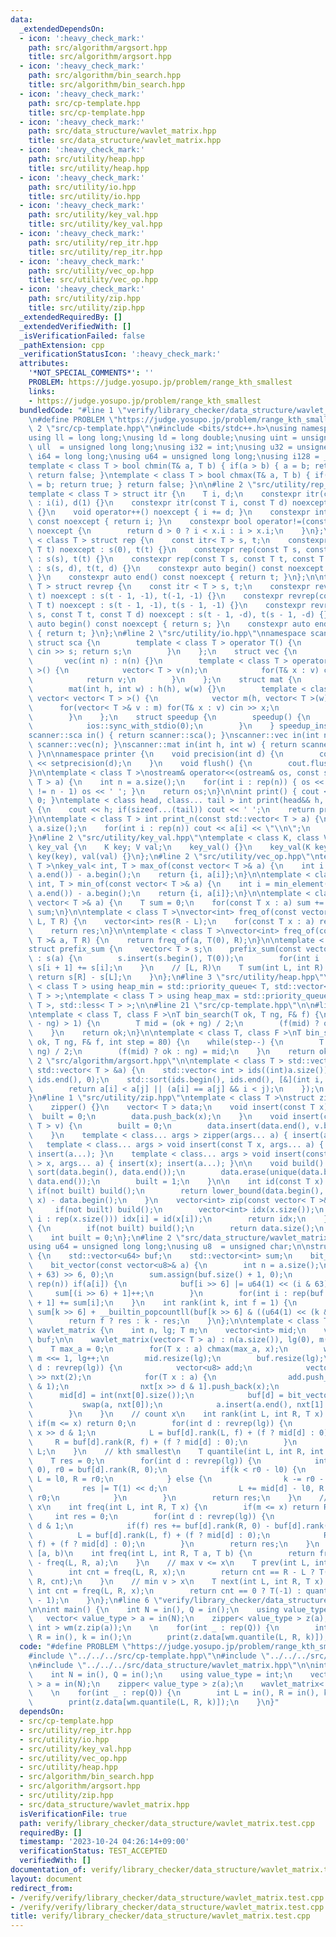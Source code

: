 ```yaml
---
data:
  _extendedDependsOn:
  - icon: ':heavy_check_mark:'
    path: src/algorithm/argsort.hpp
    title: src/algorithm/argsort.hpp
  - icon: ':heavy_check_mark:'
    path: src/algorithm/bin_search.hpp
    title: src/algorithm/bin_search.hpp
  - icon: ':heavy_check_mark:'
    path: src/cp-template.hpp
    title: src/cp-template.hpp
  - icon: ':heavy_check_mark:'
    path: src/data_structure/wavlet_matrix.hpp
    title: src/data_structure/wavlet_matrix.hpp
  - icon: ':heavy_check_mark:'
    path: src/utility/heap.hpp
    title: src/utility/heap.hpp
  - icon: ':heavy_check_mark:'
    path: src/utility/io.hpp
    title: src/utility/io.hpp
  - icon: ':heavy_check_mark:'
    path: src/utility/key_val.hpp
    title: src/utility/key_val.hpp
  - icon: ':heavy_check_mark:'
    path: src/utility/rep_itr.hpp
    title: src/utility/rep_itr.hpp
  - icon: ':heavy_check_mark:'
    path: src/utility/vec_op.hpp
    title: src/utility/vec_op.hpp
  - icon: ':heavy_check_mark:'
    path: src/utility/zip.hpp
    title: src/utility/zip.hpp
  _extendedRequiredBy: []
  _extendedVerifiedWith: []
  _isVerificationFailed: false
  _pathExtension: cpp
  _verificationStatusIcon: ':heavy_check_mark:'
  attributes:
    '*NOT_SPECIAL_COMMENTS*': ''
    PROBLEM: https://judge.yosupo.jp/problem/range_kth_smallest
    links:
    - https://judge.yosupo.jp/problem/range_kth_smallest
  bundledCode: "#line 1 \"verify/library_checker/data_structure/wavlet_matrix.test.cpp\"\
    \n#define PROBLEM \"https://judge.yosupo.jp/problem/range_kth_smallest\"\n\n#line\
    \ 2 \"src/cp-template.hpp\"\n#include <bits/stdc++.h>\nusing namespace std;\n\
    using ll = long long;\nusing ld = long double;\nusing uint = unsigned int;\nusing\
    \ ull  = unsigned long long;\nusing i32 = int;\nusing u32 = unsigned int;\nusing\
    \ i64 = long long;\nusing u64 = unsigned long long;\nusing i128 = __int128_t;\n\
    template < class T > bool chmin(T& a, T b) { if(a > b) { a = b; return true; }\
    \ return false; }\ntemplate < class T > bool chmax(T& a, T b) { if(a < b) { a\
    \ = b; return true; } return false; }\n\n#line 2 \"src/utility/rep_itr.hpp\"\n\
    template < class T > struct itr {\n    T i, d;\n    constexpr itr(const T i) noexcept\
    \ : i(i), d(1) {}\n    constexpr itr(const T i, const T d) noexcept : i(i), d(d)\
    \ {}\n    void operator++() noexcept { i += d; }\n    constexpr int operator*()\
    \ const noexcept { return i; }\n    constexpr bool operator!=(const itr x) const\
    \ noexcept {\n        return d > 0 ? i < x.i : i > x.i;\n    }\n};\n\ntemplate\
    \ < class T > struct rep {\n    const itr< T > s, t;\n    constexpr rep(const\
    \ T t) noexcept : s(0), t(t) {}\n    constexpr rep(const T s, const T t) noexcept\
    \ : s(s), t(t) {}\n    constexpr rep(const T s, const T t, const T d) noexcept\
    \ : s(s, d), t(t, d) {}\n    constexpr auto begin() const noexcept { return s;\
    \ }\n    constexpr auto end() const noexcept { return t; }\n};\n\ntemplate < class\
    \ T > struct revrep {\n    const itr < T > s, t;\n    constexpr revrep(const T\
    \ t) noexcept : s(t - 1, -1), t(-1, -1) {}\n    constexpr revrep(const T s, const\
    \ T t) noexcept : s(t - 1, -1), t(s - 1, -1) {}\n    constexpr revrep(const T\
    \ s, const T t, const T d) noexcept : s(t - 1, -d), t(s - 1, -d) {}\n    constexpr\
    \ auto begin() const noexcept { return s; }\n    constexpr auto end() const noexcept\
    \ { return t; }\n};\n#line 2 \"src/utility/io.hpp\"\nnamespace scanner {\n   \
    \ struct sca {\n        template < class T > operator T() {\n            T s;\
    \ cin >> s; return s;\n        }\n    };\n    struct vec {\n        int n;\n \
    \       vec(int n) : n(n) {}\n        template < class T > operator vector< T\
    \ >() {\n            vector< T > v(n);\n            for(T& x : v) cin >> x;\n\
    \            return v;\n        }\n    };\n    struct mat {\n        int h,w;\n\
    \        mat(int h, int w) : h(h), w(w) {}\n        template < class T > operator\
    \ vector< vector< T > >() {\n            vector m(h, vector< T >(w));\n      \
    \      for(vector< T >& v : m) for(T& x : v) cin >> x;\n            return m;\n\
    \        }\n    };\n    struct speedup {\n        speedup() {\n            cin.tie(0);\n\
    \            ios::sync_with_stdio(0);\n        }\n    } speedup_instance;\n}\n\
    scanner::sca in() { return scanner::sca(); }\nscanner::vec in(int n) { return\
    \ scanner::vec(n); }\nscanner::mat in(int h, int w) { return scanner::mat(h, w);\
    \ }\n\nnamespace printer {\n    void precision(int d) {\n        cout << fixed\
    \ << setprecision(d);\n    }\n    void flush() {\n        cout.flush();\n    }\n\
    }\n\ntemplate < class T >\nostream& operator<<(ostream& os, const std::vector<\
    \ T > a) {\n    int n = a.size();\n    for(int i : rep(n)) { os << a[i]; if(i\
    \ != n - 1) os << ' '; }\n    return os;\n}\n\nint print() { cout << '\\n'; return\
    \ 0; }\ntemplate < class head, class... tail > int print(head&& h, tail&&... t)\
    \ {\n    cout << h; if(sizeof...(tail)) cout << ' ';\n    return print(forward<tail>(t)...);\n\
    }\n\ntemplate < class T > int print_n(const std::vector< T > a) {\n    int n =\
    \ a.size();\n    for(int i : rep(n)) cout << a[i] << \"\\n\";\n    return 0;\n\
    }\n#line 2 \"src/utility/key_val.hpp\"\ntemplate < class K, class V >\nstruct\
    \ key_val {\n    K key; V val;\n    key_val() {}\n    key_val(K key, V val) :\
    \ key(key), val(val) {}\n};\n#line 2 \"src/utility/vec_op.hpp\"\ntemplate < class\
    \ T >\nkey_val< int, T > max_of(const vector< T >& a) {\n    int i = max_element(a.begin(),\
    \ a.end()) - a.begin();\n    return {i, a[i]};\n}\n\ntemplate < class T >\nkey_val<\
    \ int, T > min_of(const vector< T >& a) {\n    int i = min_element(a.begin(),\
    \ a.end()) - a.begin();\n    return {i, a[i]};\n}\n\ntemplate < class T >\nT sum_of(const\
    \ vector< T >& a) {\n    T sum = 0;\n    for(const T x : a) sum += x;\n    return\
    \ sum;\n}\n\ntemplate < class T >\nvector<int> freq_of(const vector< T >& a, T\
    \ L, T R) {\n    vector<int> res(R - L);\n    for(const T x : a) res[x - L]++;\n\
    \    return res;\n}\n\ntemplate < class T >\nvector<int> freq_of(const vector<\
    \ T >& a, T R) {\n    return freq_of(a, T(0), R);\n}\n\ntemplate < class T >\n\
    struct prefix_sum {\n    vector< T > s;\n    prefix_sum(const vector< T >& a)\
    \ : s(a) {\n        s.insert(s.begin(), T(0));\n        for(int i : rep(a.size()))\
    \ s[i + 1] += s[i];\n    }\n    // [L, R)\n    T sum(int L, int R) {\n       \
    \ return s[R] - s[L];\n    }\n};\n#line 3 \"src/utility/heap.hpp\"\n\ntemplate\
    \ < class T > using heap_min = std::priority_queue< T, std::vector< T >, std::greater<\
    \ T > >;\ntemplate < class T > using heap_max = std::priority_queue< T, std::vector<\
    \ T >, std::less< T > >;\n\n#line 21 \"src/cp-template.hpp\"\n\n#line 1 \"src/algorithm/bin_search.hpp\"\
    \ntemplate < class T, class F >\nT bin_search(T ok, T ng, F& f) {\n    while(abs(ok\
    \ - ng) > 1) {\n        T mid = (ok + ng) / 2;\n        (f(mid) ? ok : ng) = mid;\n\
    \    }\n    return ok;\n}\n\ntemplate < class T, class F >\nT bin_search_real(T\
    \ ok, T ng, F& f, int step = 80) {\n    while(step--) {\n        T mid = (ok +\
    \ ng) / 2;\n        (f(mid) ? ok : ng) = mid;\n    }\n    return ok;\n}\n#line\
    \ 2 \"src/algorithm/argsort.hpp\"\n\ntemplate < class T > std::vector< int > argsort(const\
    \ std::vector< T > &a) {\n    std::vector< int > ids((int)a.size());\n    std::iota(ids.begin(),\
    \ ids.end(), 0);\n    std::sort(ids.begin(), ids.end(), [&](int i, int j) {\n\
    \        return a[i] < a[j] || (a[i] == a[j] && i < j);\n    });\n    return ids;\n\
    }\n#line 1 \"src/utility/zip.hpp\"\ntemplate < class T >\nstruct zipper {\n  public:\n\
    \    zipper() {}\n    vector< T > data;\n    void insert(const T x) {\n      \
    \  built = 0;\n        data.push_back(x);\n    }\n    void insert(const vector<\
    \ T > v) {\n        built = 0;\n        data.insert(data.end(), v.begin(), v.end());\n\
    \    }\n    template < class... args > zipper(args... a) { insert(a...); }\n \
    \   template < class... args > void insert(const T x, args... a) { insert(x);\
    \ insert(a...); }\n    template < class... args > void insert(const vector< T\
    \ > x, args... a) { insert(x); insert(a...); }\n\n    void build() {\n       \
    \ sort(data.begin(), data.end());\n        data.erase(unique(data.begin(), data.end()),\
    \ data.end());\n        built = 1;\n    }\n\n    int id(const T x) {\n       \
    \ if(not built) build();\n        return lower_bound(data.begin(), data.end(),\
    \ x) - data.begin();\n    }\n    vector<int> zip(const vector< T >& x) {\n   \
    \     if(not built) build();\n        vector<int> idx(x.size());\n        for(int\
    \ i : rep(x.size())) idx[i] = id(x[i]);\n        return idx;\n    }\n    int size()\
    \ {\n        if(not built) build();\n        return data.size();\n    }\n\n  private:\n\
    \    int built = 0;\n};\n#line 2 \"src/data_structure/wavlet_matrix.hpp\"\n\n\
    using u64 = unsigned long long;\nusing u8  = unsigned char;\n\nstruct bit_vector\
    \ {\n    std::vector<u64> buf;\n    std::vector<int> sum;\n    bit_vector() {}\n\
    \    bit_vector(const vector<u8>& a) {\n        int n = a.size();\n        buf.assign((n\
    \ + 63) >> 6, 0);\n        sum.assign(buf.size() + 1, 0);\n        for(int i :\
    \ rep(n)) if(a[i]) {\n            buf[i >> 6] |= u64(1) << (i & 63);\n       \
    \     sum[(i >> 6) + 1]++;\n        }\n        for(int i : rep(buf.size())) sum[i\
    \ + 1] += sum[i];\n    }\n    int rank(int k, int f = 1) {\n        int res =\
    \ sum[k >> 6] + __builtin_popcountll(buf[k >> 6] & ((u64(1) << (k & 63)) - 1));\n\
    \        return f ? res : k - res;\n    }\n};\n\ntemplate < class T >\nstruct\
    \ wavlet_matrix {\n    int n, lg; T m;\n    vector<int> mid;\n    vector<bit_vector>\
    \ buf;\n\n    wavlet_matrix(vector< T > a) : n(a.size()), lg(0), m(1) {\n    \
    \    T max_a = 0;\n        for(T x : a) chmax(max_a, x);\n        while(m <= max_a)\
    \ m <<= 1, lg++;\n        mid.resize(lg);\n        buf.resize(lg);\n        for(int\
    \ d : revrep(lg)) {\n            vector<u8> add;\n            vector<vector< T\
    \ >> nxt(2);\n            for(T x : a) {\n                add.push_back(x >> d\
    \ & 1);\n                nxt[x >> d & 1].push_back(x);\n            }\n      \
    \      mid[d] = int(nxt[0].size());\n            buf[d] = bit_vector(add);\n \
    \           swap(a, nxt[0]);\n            a.insert(a.end(), nxt[1].begin(), nxt[1].end());\n\
    \        }\n    }\n    // count x\n    int rank(int L, int R, T x) {\n       \
    \ if(m <= x) return 0;\n        for(int d : revrep(lg)) {\n            int f =\
    \ x >> d & 1;\n            L = buf[d].rank(L, f) + (f ? mid[d] : 0);\n       \
    \     R = buf[d].rank(R, f) + (f ? mid[d] : 0);\n        }\n        return R -\
    \ L;\n    }\n    // kth smallest\n    T quantile(int L, int R, int k) {\n    \
    \    T res = 0;\n        for(int d : revrep(lg)) {\n            int l0 = buf[d].rank(L,\
    \ 0), r0 = buf[d].rank(R, 0);\n            if(k < r0 - l0) {\n               \
    \ L = l0, R = r0;\n            } else {\n                k -= r0 - l0;\n     \
    \           res |= T(1) << d;\n                L += mid[d] - l0, R += mid[d] -\
    \ r0;\n            }\n        }\n        return res;\n    }\n    // count v <\
    \ x\n    int freq(int L, int R, T x) {\n        if(m <= x) return R - L;\n   \
    \     int res = 0;\n        for(int d : revrep(lg)) {\n            int f = x >>\
    \ d & 1;\n            if(f) res += buf[d].rank(R, 0) - buf[d].rank(L, 0);\n  \
    \          L = buf[d].rank(L, f) + (f ? mid[d] : 0);\n            R = buf[d].rank(R,\
    \ f) + (f ? mid[d] : 0);\n        }\n        return res;\n    }\n    // count\
    \ [a, b)\n    int freq(int L, int R, T a, T b) {\n        return freq(L, R, b)\
    \ - freq(L, R, a);\n    }\n    // max v <= x\n    T prev(int L, int R, T x) {\n\
    \        int cnt = freq(L, R, x);\n        return cnt == R - L ? T(-1) : quantile(L,\
    \ R, cnt);\n    }\n    // min v > x\n    T next(int L, int R, T x) {\n       \
    \ int cnt = freq(L, R, x);\n        return cnt == 0 ? T(-1) : quantile(L, R, cnt\
    \ - 1);\n    }\n};\n#line 6 \"verify/library_checker/data_structure/wavlet_matrix.test.cpp\"\
    \n\nint main() {\n    int N = in(), Q = in();\n    using value_type = int;\n \
    \   vector< value_type > a = in(N);\n    zipper< value_type > z(a);\n    wavlet_matrix<\
    \ int > wm(z.zip(a));\n    \n    for(int _ : rep(Q)) {\n        int L = in(),\
    \ R = in(), k = in();\n        print(z.data[wm.quantile(L, R, k)]);\n    }\n}\n"
  code: "#define PROBLEM \"https://judge.yosupo.jp/problem/range_kth_smallest\"\n\n\
    #include \"../../../src/cp-template.hpp\"\n#include \"../../../src/utility/zip.hpp\"\
    \n#include \"../../../src/data_structure/wavlet_matrix.hpp\"\n\nint main() {\n\
    \    int N = in(), Q = in();\n    using value_type = int;\n    vector< value_type\
    \ > a = in(N);\n    zipper< value_type > z(a);\n    wavlet_matrix< int > wm(z.zip(a));\n\
    \    \n    for(int _ : rep(Q)) {\n        int L = in(), R = in(), k = in();\n\
    \        print(z.data[wm.quantile(L, R, k)]);\n    }\n}"
  dependsOn:
  - src/cp-template.hpp
  - src/utility/rep_itr.hpp
  - src/utility/io.hpp
  - src/utility/key_val.hpp
  - src/utility/vec_op.hpp
  - src/utility/heap.hpp
  - src/algorithm/bin_search.hpp
  - src/algorithm/argsort.hpp
  - src/utility/zip.hpp
  - src/data_structure/wavlet_matrix.hpp
  isVerificationFile: true
  path: verify/library_checker/data_structure/wavlet_matrix.test.cpp
  requiredBy: []
  timestamp: '2023-10-24 04:26:14+09:00'
  verificationStatus: TEST_ACCEPTED
  verifiedWith: []
documentation_of: verify/library_checker/data_structure/wavlet_matrix.test.cpp
layout: document
redirect_from:
- /verify/verify/library_checker/data_structure/wavlet_matrix.test.cpp
- /verify/verify/library_checker/data_structure/wavlet_matrix.test.cpp.html
title: verify/library_checker/data_structure/wavlet_matrix.test.cpp
---
```

